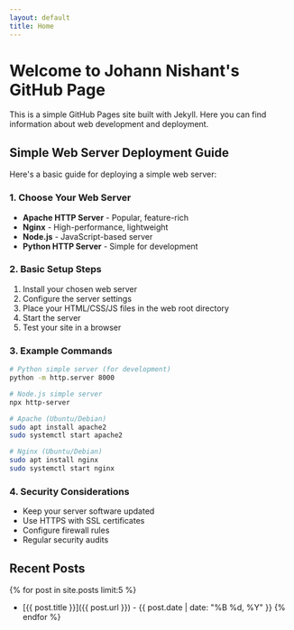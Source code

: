 ```yaml
---
layout: default
title: Home
---
```


# Welcome to Johann Nishant's GitHub Page

This is a simple GitHub Pages site built with Jekyll. Here you can find information about web development and deployment.

## Simple Web Server Deployment Guide

Here's a basic guide for deploying a simple web server:

### 1. Choose Your Web Server
- **Apache HTTP Server** - Popular, feature-rich
- **Nginx** - High-performance, lightweight
- **Node.js** - JavaScript-based server
- **Python HTTP Server** - Simple for development

### 2. Basic Setup Steps
1. Install your chosen web server
2. Configure the server settings
3. Place your HTML/CSS/JS files in the web root directory
4. Start the server
5. Test your site in a browser

### 3. Example Commands
```bash
# Python simple server (for development)
python -m http.server 8000

# Node.js simple server
npx http-server

# Apache (Ubuntu/Debian)
sudo apt install apache2
sudo systemctl start apache2

# Nginx (Ubuntu/Debian)
sudo apt install nginx
sudo systemctl start nginx
```

### 4. Security Considerations
- Keep your server software updated
- Use HTTPS with SSL certificates
- Configure firewall rules
- Regular security audits

## Recent Posts

{% for post in site.posts limit:5 %}
- [{{ post.title }}]({{ post.url }}) - {{ post.date | date: "%B %d, %Y" }}
{% endfor %}